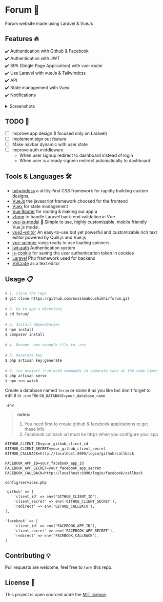 # Forum 🎯
Forum website made using Laravel & VueJs

## Features 🔥
✔️ Authentication with Github & Facebook <br />
✔️ Authentication with JWT <br />
✔️ SPA (Single Page Application) with vue-router <br />
✔️ Use Laravel with vueJs & Tailwindcss <br />
✔️ API <br />
✔️ State management with Vuex <br />
✔️ Notifications <br />

<details>
<summary>Screenshots</summary>

<img src='screenshots/login.png' alt='login' />
<img src='screenshots/register.png' alt='register' />
<img src='screenshots/discussions.png' alt='discussions' />
<img src='screenshots/reply editor.png' alt='reply editor' />
<img src='screenshots/model.png' alt='model' />
<img src='screenshots/replies.png' alt='replies' />

</details>

## TODO 📝
* [ ] Improve app design (I focused only on Laravel)
* [ ] Implement sign out feature
* [ ] Make navbar dynamic with user state
* [ ] Improve auth middleware
    - When user signup redirect to dashboard instead of login
    - When user is already signein redirect automatically to dashboard

## Tools & Languages 🛠️
- [tailwindcss](https://github.com/laravel-frontend-presets/tailwindcss) a utility-first CSS framework for
rapidly building custom designs.
- [VueJs](https://vuejs.org/v2/guide/) the javascript framework choosed for the frontend
- [Vuex](https://vuex.vuejs.org/) for state management
- [Vue Router](https://router.vuejs.org/) for routing & making our app a
- [vform](https://github.com/cretueusebiu/vform) to handle Laravel back-end validation in Vue
- [vue-js-modal](https://github.com/euvl/vue-js-modal) 🍕 Simple to use, highly customizable, mobile friendly Vue.js modal. 
- [vue2-editor](https://github.com/davidroyer/vue2-editor) An easy-to-use but yet powerful and customizable rich text editor powered by Quill.js and Vue.js
- [vue-spinner](https://github.com/greyby/vue-spinner) vuejs ready to use loading spinners
- [jwt-auth](https://github.com/tymondesigns/jwt-auth) Authentication system
- [js-cookie](https://github.com/js-cookie/js-cookie) for saving the user authentication token in cookies
- [Laravel](https://laravel.com/) Php framework used for backend
- [VSCode](https://code.visualstudio.com/) as a text editor

## Usage 📋

``` bash
# 1. clone the repo
$ git clone https://github.com/oussamabouchikhi/forum.git

# 2. Go to app's directory
$ cd forum/

# 3. Install dependencies
$ npm install
$ composer install

# 4. Rename .env.example file to .env

# 5. Generate key
$ php artisan key:generate

# 6. run project (run both commands in separate tabs at the same time)
$ php artisan serve
$ npm run watch
```

Create a database named ```forum``` or name it as you like but don't forget to edit it in ```.env``` file ```DB_DATABASE=your_database_name```

```.env``` 
>__notes:__ 
>1. You need first to create github & facebook applications to get  these info
>2. Facebook callback url must be https when you configure your app
```
GITHUB_CLIENT_ID=your_github_client_id
GITHUB_CLIENT_SECRET=your_github_client_secret
GITHUB_CALLBACK=http://localhost:8000/login/github/callback

FACEBOOK_APP_ID=your_facebook_app_id
FACEBOOK_APP_SECRET=your_facebook_app_secret
FACEBOOK_CALLBACK=http://localhost:8000/login/facebook/callback
```
```config/services.php```
```
'github' => [
    'client_id' => env('GITHUB_CLIENT_ID'),
    'client_secret' => env('GITHUB_CLIENT_SECRET'),
    'redirect' => env('GITHUB_CALLBACK'),
],

'facebook' => [
    'client_id' => env('FACEBOOK_APP_ID'),
    'client_secret' => env('FACEBOOK_APP_SECRET'),
    'redirect' => env('FACEBOOK_CALLBACK'),
]
```

## Contributing 💡
Pull requests are welcome, feel free to ```fork``` this repo.

## License 📄
This project is open sourced unde the [MIT license](https://opensource.org/licenses/MIT).
